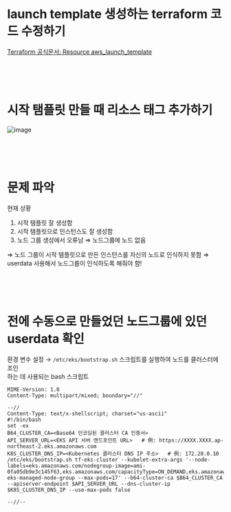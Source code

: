 # launch template 생성하는 terraform 코드 수정하기

[Terraform 공식문서: Resource aws_launch_template](https://registry.terraform.io/providers/hashicorp/aws/2.40.0/docs/resources/launch_template#network-interfaces)

<br>
<br>
<br>

# 시작 탬플릿 만들 때 리소스 태그 추가하기

![image](https://github.com/user-attachments/assets/2fe088fc-4075-4739-bfe0-886b6b513c19)

<br>
<br>
<br>

# 문제 파악

현재 상황 <br>
1. 시작 템플릿 잘 생성함
2. 시작 템플릿으로 인스턴스도 잘 생성함
3. 노드 그룹 생성에서 오류남 ⇒ 노드그룹에 노드 없음 <br>

⇒ 노드 그룹이 시작 템플릿으로 만든 인스턴스를 자신의 노드로 인식하지 못함
⇒ userdata 사용해서 노드그룹이 인식하도록 해줘야 함!

<br>
<br>
<br>

# 전에 수동으로 만들었던 노드그룹에 있던 userdata 확인

환경 변수 설정 → `/etc/eks/bootstrap.sh` 스크립트를 실행하여 노드를 클러스터에 조인 <br>
하는 데 사용되는 bash 스크립트

```
MIME-Version: 1.0
Content-Type: multipart/mixed; boundary="//"

--//
Content-Type: text/x-shellscript; charset="us-ascii"
#!/bin/bash
set -ex
B64_CLUSTER_CA=<Base64 인코딩된 클러스터 CA 인증서>
API_SERVER_URL=<EKS API 서버 엔드포인트 URL>   # 例: https://XXXX.XXXX.ap-northeast-2.eks.amazonaws.com
K8S_CLUSTER_DNS_IP=<Kubernetes 클러스터 DNS IP 주소>   # 例: 172.20.0.10
/etc/eks/bootstrap.sh tf-eks-cluster --kubelet-extra-args '--node-labels=eks.amazonaws.com/nodegroup-image=ami-0fa05db9e3c145f63,eks.amazonaws.com/capacityType=ON_DEMAND,eks.amazonaws.com/nodegroup=tf-eks-managed-node-group --max-pods=17' --b64-cluster-ca $B64_CLUSTER_CA --apiserver-endpoint $API_SERVER_URL --dns-cluster-ip $K8S_CLUSTER_DNS_IP --use-max-pods false

--//--
```


